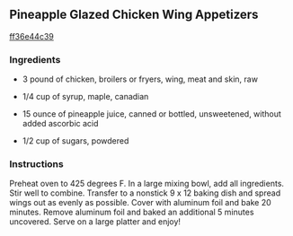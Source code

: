 ## Pineapple Glazed Chicken Wing Appetizers

[ff36e44c39](http://tastykitchen.com/recipes/appetizers-and-snacks/pineapple-glazed-chicken-wing-appetizers/)

### Ingredients

 - 3 pound of chicken, broilers or fryers, wing, meat and skin, raw

 - 1/4 cup of syrup, maple, canadian

 - 15 ounce of pineapple juice, canned or bottled, unsweetened, without added ascorbic acid

 - 1/2 cup of sugars, powdered

### Instructions

Preheat oven to 425 degrees F. In a large mixing bowl, add all ingredients. Stir well to combine. Transfer to a nonstick 9 x 12 baking dish and spread wings out as evenly as possible. Cover with aluminum foil and bake 20 minutes. Remove aluminum foil and baked an additional 5 minutes uncovered. Serve on a large platter and enjoy!
